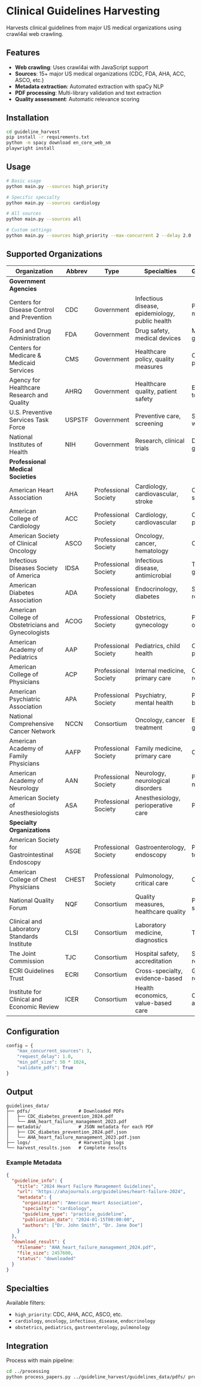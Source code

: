 # Clinical Guidelines Harvesting

Harvests clinical guidelines from major US medical organizations using crawl4ai web crawling.

## Features

- **Web crawling**: Uses crawl4ai with JavaScript support
- **Sources**: 15+ major US medical organizations (CDC, FDA, AHA, ACC, ASCO, etc.)
- **Metadata extraction**: Automated extraction with spaCy NLP
- **PDF processing**: Multi-library validation and text extraction
- **Quality assessment**: Automatic relevance scoring

## Installation

```bash
cd guideline_harvest
pip install -r requirements.txt
python -m spacy download en_core_web_sm
playwright install
```

## Usage

```bash
# Basic usage
python main.py --sources high_priority

# Specific specialty
python main.py --sources cardiology

# All sources
python main.py --sources all

# Custom settings
python main.py --sources high_priority --max-concurrent 2 --delay 2.0
```

## Supported Organizations

| Organization | Abbrev | Type | Specialties | Guidelines/Recommendations |
|--------------|--------|------|-------------|---------------------------|
| **Government Agencies** |
| Centers for Disease Control and Prevention | CDC | Government | Infectious disease, epidemiology, public health | Prevention, screening, management guidelines |
| Food and Drug Administration | FDA | Government | Drug safety, medical devices | Medication, procedure guidance |
| Centers for Medicare & Medicaid Services | CMS | Government | Healthcare policy, quality measures | Coverage, reimbursement policies |
| Agency for Healthcare Research and Quality | AHRQ | Government | Healthcare quality, patient safety | Evidence-based medicine tools |
| U.S. Preventive Services Task Force | USPSTF | Government | Preventive care, screening | Screening recommendations with grades |
| National Institutes of Health | NIH | Government | Research, clinical trials | Disease-specific research guidance |
| **Professional Medical Societies** |
| American Heart Association | AHA | Professional Society | Cardiology, cardiovascular, stroke | Clinical practice guidelines, statements |
| American College of Cardiology | ACC | Professional Society | Cardiology, cardiovascular | Clinical guidance, decision pathways |
| American Society of Clinical Oncology | ASCO | Professional Society | Oncology, cancer, hematology | Cancer treatment guidelines |
| Infectious Diseases Society of America | IDSA | Professional Society | Infectious disease, antimicrobial | Treatment and prevention guidelines |
| American Diabetes Association | ADA | Professional Society | Endocrinology, diabetes | Standards of care, recommendations |
| American College of Obstetricians and Gynecologists | ACOG | Professional Society | Obstetrics, gynecology | Practice bulletins, committee opinions |
| American Academy of Pediatrics | AAP | Professional Society | Pediatrics, child health | Clinical practice guidelines, policies |
| American College of Physicians | ACP | Professional Society | Internal medicine, primary care | Clinical guidance recommendations |
| American Psychiatric Association | APA | Professional Society | Psychiatry, mental health | Practice guidelines, DSM-based |
| National Comprehensive Cancer Network | NCCN | Consortium | Oncology, cancer treatment | Evidence-based cancer guidelines |
| American Academy of Family Physicians | AAFP | Professional Society | Family medicine, primary care | Clinical recommendations |
| American Academy of Neurology | AAN | Professional Society | Neurology, neurological disorders | Practice guidelines for neurological conditions |
| American Society of Anesthesiologists | ASA | Professional Society | Anesthesiology, perioperative care | Practice standards, guidelines |
| **Specialty Organizations** |
| American Society for Gastrointestinal Endoscopy | ASGE | Professional Society | Gastroenterology, endoscopy | Procedure guidelines, technology assessments |
| American College of Chest Physicians | CHEST | Professional Society | Pulmonology, critical care | Clinical practice guidelines |
| National Quality Forum | NQF | Consortium | Quality measures, healthcare quality | Performance measures, quality standards |
| Clinical and Laboratory Standards Institute | CLSI | Consortium | Laboratory medicine, diagnostics | Testing standards, procedures |
| The Joint Commission | TJC | Consortium | Hospital safety, accreditation | Safety standards, accreditation requirements |
| ECRI Guidelines Trust | ECRI | Consortium | Cross-specialty, evidence-based | Guideline aggregation and review |
| Institute for Clinical and Economic Review | ICER | Consortium | Health economics, value-based care | Cost-effectiveness assessments |

## Configuration

```python
config = {
    "max_concurrent_sources": 3,
    "request_delay": 1.0,
    "min_pdf_size": 50 * 1024,
    "validate_pdfs": True
}
```

## Output

```
guidelines_data/
├── pdfs/                  # Downloaded PDFs
│   ├── CDC_diabetes_prevention_2024.pdf
│   └── AHA_heart_failure_management_2023.pdf
├── metadata/              # JSON metadata for each PDF
│   ├── CDC_diabetes_prevention_2024.pdf.json
│   └── AHA_heart_failure_management_2023.pdf.json
├── logs/                  # Harvesting logs
└── harvest_results.json   # Complete results
```

### Example Metadata
```json
{
  "guideline_info": {
    "title": "2024 Heart Failure Management Guidelines",
    "url": "https://ahajournals.org/guidelines/heart-failure-2024",
    "metadata": {
      "organization": "American Heart Association",
      "specialty": "cardiology",
      "guideline_type": "practice_guideline",
      "publication_date": "2024-01-15T00:00:00",
      "authors": ["Dr. John Smith", "Dr. Jane Doe"]
    }
  },
  "download_result": {
    "filename": "AHA_heart_failure_management_2024.pdf",
    "file_size": 2457600,
    "status": "downloaded"
  }
}
```

## Specialties

Available filters:
- `high_priority`: CDC, AHA, ACC, ASCO, etc.
- `cardiology`, `oncology`, `infectious_disease`, `endocrinology`
- `obstetrics`, `pediatrics`, `gastroenterology`, `pulmonology`

## Integration

Process with main pipeline:
```bash
cd ../processing
python process_papers.py ../guideline_harvest/guidelines_data/pdfs/ processed_guidelines/
```